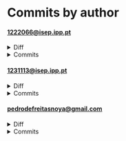 # Commits by author
#### 1222066@isep.ipp.pt
<details>
<summary>Diff</summary>

<pre>
 /perfil.php                          |   15 
 /perfil_bll.php                      |  520 +++++++++++++++++++++++
 /perfil_dal.php                      |  324 ++++++++++++++
 BLL/Equipas_Elementos_BLL.php        |    6 
 BLL/InformacoesColaborador_bll.php   |  777 ++++++++++---------------------!!
 BLL/Listar_Trabalhadores_BLL.php     |    2 
 BLL/atualizar_perfil_bll.php         |  364 +++++++++-----
 DAL/Equipas_Elementos_DAL.php        |   11 
 DAL/InformacoesColaborador_dal.php   |   49 +!
 DAL/atualizar_perfil_dal.php         |   18 
 InformacoesColaborador.php           |    2 
 atualizar_perfil.php                 |    3 
 b/BLL/Equipas_Elementos_BLL.php      |    1 
 b/BLL/InformacoesColaborador_bll.php |    5 
 b/BLL/Listar_Trabalhadores_BLL.php   |    3 
 b/BLL/atualizar_perfil_bll.php       |  131 ++++!
 b/BLL/cabecalho_bll.php              |   36 +
 b/CSS/atualizar_perfil.css           |    4 
 b/DAL/Equipas_Elementos_DAL.php      |    2 
 b/DAL/InformacoesColaborador_dal.php |   20 
 b/DAL/Listar_Trabalhadores_DAL.php   |   37 +
 b/DAL/atualizar_perfil_dal.php       |    8 
 b/DAL/cabecalho_dal.php              |   19 
 b/InformacoesColaborador.php         |    8 
 b/JS/listar_trabalhadores.js         |    1 
 b/api.php                            |  102 ++++
 b/atualizar_perfil.php               |    1 
 b/cabecalho.php                      |    8 
 b/dashboard.php                      |    7 
 b/dashboard_bll.php                  |    2 
 b/dashboard_dal.php                  |    2 
 b/dashboard_teste.php                |  219 +++++++++
 b/dashboard_teste_bll.php            |   69 +++
 b/dashboard_teste_dal.php            |   62 ++
 b/index.php                          |    1 
 b/listar_trabalhadores.php           |    4 
 b/login.php                          |    2 
 b/perfil.php                         |    2 
 b/perfil_bll.php                     |    9 
 b/perfil_dal.php                     |   43 +
 b/registar.php                       |    1 
 b/styles_atualizar_perfil.css        |   24 +
 dashboard.php                        |   29 !
 dashboard_bll.php                    |   99 +++
 dashboard_dal.php                    |   60 ++
 perfil_bll.php                       |  112 ++!!
 perfil_dal.php                       |   70 ++!
 47 files changed, 2351 insertions(+), 627 deletions(-), 316 modifications(!)
</pre>
</details>
<details>
<summary>Commits</summary>

<pre>
commit 6135c136203618836840292940c0d3297f480815	refs/heads/master (HEAD -> master, tag: v1.0, origin/master, origin/Tiago, origin/HEAD)
Author: Tiago Almeida <1222066@isep.ipp.pt>
Date:   Sun Jul 6 22:02:47 2025 +0100

    Dashboard atualizada

M	dashboard.php
M	dashboard_bll.php

commit 3547090f3e95f772dcedc912053063073db5f23f	refs/heads/master
Author: Tiago Almeida <1222066@isep.ipp.pt>
Date:   Sun Jul 6 22:00:10 2025 +0100

    Equipas Elementos terminada por agora

M	BLL/Equipas_Elementos_BLL.php
M	DAL/Equipas_Elementos_DAL.php

commit d3a1a7ff4c713b42bd69c17665c186414e9172e0	refs/heads/master
Author: Tiago Almeida <1222066@isep.ipp.pt>
Date:   Sun Jul 6 21:53:03 2025 +0100

    Equipas

M	DAL/Equipas_Elementos_DAL.php

commit 70a113d76a273880a03d4e6047759c4d8d8002a7	refs/heads/master
Author: Tiago Almeida <1222066@isep.ipp.pt>
Date:   Sun Jul 6 21:49:48 2025 +0100

    Equipas Elementos

M	BLL/Equipas_Elementos_BLL.php
M	DAL/Equipas_Elementos_DAL.php

commit e3ab0ce72a85b094b1d075554ab170cf32a615ea	refs/heads/master
Author: Tiago Almeida <1222066@isep.ipp.pt>
Date:   Sun Jul 6 21:48:19 2025 +0100

    Equipas Elementos alteração

M	BLL/Equipas_Elementos_BLL.php

commit 5e48c1f7b32b74d7c41127088bee36ef06e605e7	refs/remotes/origin/Noya
Author: Tiago Almeida <1222066@isep.ipp.pt>
Date:   Sun Jul 6 12:40:50 2025 +0100

    Alterações às páginas de listar colaboradores

M	BLL/Listar_Trabalhadores_BLL.php
M	DAL/Listar_Trabalhadores_DAL.php
M	listar_trabalhadores.php

commit e56cd7119b9dd07239496d446da40b29cce3169e	refs/remotes/origin/Noya
Author: Tiago Almeida <1222066@isep.ipp.pt>
Date:   Sun Jul 6 11:52:16 2025 +0100

    Página perfil concluída

A	BLL/cabecalho_bll.php
A	DAL/cabecalho_dal.php
M	cabecalho.php
M	perfil_bll.php

commit c19dab2e5e2144a8e4ec9289c8473517ce9d15af	refs/remotes/origin/Noya
Author: Tiago Almeida <1222066@isep.ipp.pt>
Date:   Sun Jul 6 10:59:59 2025 +0100

    Página perfil concluída

M	login.php
M	perfil.php
M	perfil_bll.php
M	perfil_dal.php

commit 9d1846e72ce1d01c1292cb93a741179802e79970	refs/remotes/origin/Noya
Author: Tiago Almeida <1222066@isep.ipp.pt>
Date:   Sat Jul 5 23:02:55 2025 +0100

    Mais alterações

M	BLL/InformacoesColaborador_bll.php

commit 0a18a21be0d1d21880ebadea18ebaf7b8ad67a56	refs/remotes/origin/Noya
Author: Tiago Almeida <1222066@isep.ipp.pt>
Date:   Sat Jul 5 22:57:49 2025 +0100

    Mais alterações

M	BLL/InformacoesColaborador_bll.php
M	CSS/atualizar_perfil.css
M	InformacoesColaborador.php

commit 09bd9076c151be72d09c19f3243ba81ea67c0a97	refs/remotes/origin/Noya
Author: Tiago Almeida <1222066@isep.ipp.pt>
Date:   Sat Jul 5 21:30:54 2025 +0100

    Página "InformacoesColaborador" concluída!

M	BLL/InformacoesColaborador_bll.php
M	DAL/InformacoesColaborador_dal.php

commit 8a3d4abea898efd94c01a2cb22fcd347a319c5d7	refs/remotes/origin/Noya
Author: Tiago Almeida <1222066@isep.ipp.pt>
Date:   Sat Jul 5 16:11:20 2025 +0100

    Página de Informações do Colaboradr já tem o voucher NOS a funcionar perfeitamente

M	BLL/InformacoesColaborador_bll.php
M	DAL/InformacoesColaborador_dal.php
M	perfil_dal.php

commit d69ae5cff6a06adca55c39746a12b1a1f7fc9b81	refs/remotes/origin/Noya
Author: Tiago Almeida <1222066@isep.ipp.pt>
Date:   Sat Jul 5 00:06:13 2025 +0100

    Parte dos Vouchers feita para uma parte da página de perfil.

M	perfil_bll.php
M	perfil_dal.php

commit 0b4ef59ab065815029766adbad0a392786a7e847	refs/remotes/origin/Noya
Author: Tiago Almeida <1222066@isep.ipp.pt>
Date:   Fri Jul 4 19:22:12 2025 +0100

    Página de perfil permite atualização da password

M	perfil_bll.php
M	perfil_dal.php

commit 99a184167780e7045ccd5292bc546945aed1730f	refs/remotes/origin/Noya
Author: Tiago Almeida <1222066@isep.ipp.pt>
Date:   Fri Jul 4 17:48:00 2025 +0100

    Página de informações do colaborador

M	BLL/InformacoesColaborador_bll.php
M	BLL/Listar_Trabalhadores_BLL.php
M	DAL/InformacoesColaborador_dal.php
M	InformacoesColaborador.php
M	JS/listar_trabalhadores.js

commit 528270ed8e37e3fb1b00d318b1279deb82f31eb0	refs/remotes/origin/Noya
Author: Tiago Almeida <1222066@isep.ipp.pt>
Date:   Fri Jul 4 10:56:39 2025 +0100

    Adição de uma página de dashboard de teste

A	dashboard_teste.php
A	dashboard_teste_bll.php
A	dashboard_teste_dal.php

commit 2b207f6684c55176ec9898e2d29fbd69bcbcd300	refs/remotes/origin/Noya
Author: Tiago Almeida <1222066@isep.ipp.pt>
Date:   Fri Jul 4 10:20:29 2025 +0100

    Perfil "Concluído"

M	index.php
M	perfil_bll.php
M	perfil_dal.php

commit 506ed75965c23f7ffbf3e73c31966a1c9701402c	refs/remotes/origin/Noya
Author: Tiago Almeida <1222066@isep.ipp.pt>
Date:   Fri Jul 4 10:04:41 2025 +0100

    Mais alterações

M	dashboard.php
M	dashboard_bll.php
M	perfil_bll.php
M	perfil_dal.php

commit c0c1adb90810dea4514bf607ce40d280f861c29a	refs/remotes/origin/Noya
Author: Tiago Almeida <1222066@isep.ipp.pt>
Date:   Thu Jul 3 23:41:01 2025 +0100

    Página Informações Colaborador "feita" (faltam testes serem feitos)

M	BLL/InformacoesColaborador_bll.php

commit fae2f54a0d5e8c8b59681e75db973eafd63640c2	refs/remotes/origin/Noya
Author: Tiago Almeida <1222066@isep.ipp.pt>
Date:   Thu Jul 3 20:08:17 2025 +0100

    Alteração do nome da página "atualizar_perfil" para "InformacoesColaborador"

R099	BLL/atualizar_perfil_bll.php	BLL/InformacoesColaborador_bll.php
R100	DAL/atualizar_perfil_dal.php	DAL/InformacoesColaborador_dal.php
R084	atualizar_perfil.php	InformacoesColaborador.php

commit 2812c128d41c819a6d8191e8fbd1fc5511eb3ad8	refs/remotes/origin/Noya
Author: Tiago Almeida <1222066@isep.ipp.pt>
Date:   Thu Jul 3 19:02:26 2025 +0100

    Adição de estilos ao campo para inserir ficheiros (o campo em si não faz nada)

M	perfil_bll.php
M	styles_atualizar_perfil.css

commit 7409a570e2932554f6a8dc18a074adca83440746	refs/remotes/origin/Noya
Author: Tiago Almeida <1222066@isep.ipp.pt>
Date:   Thu Jul 3 18:51:40 2025 +0100

    Página de Perfil "concluída"

M	perfil_dal.php

commit 2402cf585ae291233164d6a37a1236d68a8962fc	refs/remotes/origin/Noya
Author: Tiago Almeida <1222066@isep.ipp.pt>
Date:   Thu Jul 3 18:47:41 2025 +0100

    Aperfeiçoamento da página de perfil

M	perfil_bll.php
M	perfil_dal.php

commit d59d4c38003a8676ca28bd39269016d1de326135	refs/remotes/origin/Noya
Author: Tiago Almeida <1222066@isep.ipp.pt>
Date:   Thu Jul 3 18:27:54 2025 +0100

    Página perfil quase concluída

M	perfil_bll.php

commit 3534cbde03f0721a536325dd99bd821fc752ae9f	refs/remotes/origin/Noya
Author: Tiago Almeida <1222066@isep.ipp.pt>
Date:   Thu Jul 3 18:26:53 2025 +0100

    Erro corrigido

M	atualizar_perfil.php

commit 2c6bc06b31514c03cb11f2d6c5855e3c5a15002a	refs/remotes/origin/Noya
Author: Tiago Almeida <1222066@isep.ipp.pt>
Date:   Thu Jul 3 18:25:23 2025 +0100

    Mais

M	atualizar_perfil.php

commit 231a6b7fec2ac3fd9f9da08b710c1b7b83245cd5	refs/remotes/origin/Noya
Author: Tiago Almeida <1222066@isep.ipp.pt>
Date:   Thu Jul 3 18:21:59 2025 +0100

    Modificações na página de perfil

M	perfil_bll.php
M	perfil_dal.php

commit de11af14d023b599b69412bb6f8b862c759d5346	refs/remotes/origin/Noya
Author: Tiago Almeida <1222066@isep.ipp.pt>
Date:   Thu Jul 3 18:19:56 2025 +0100

    Página de Perfil criada

A	perfil.php
A	perfil_bll.php
A	perfil_dal.php

commit d0c046335c4686e8674af46760bfaf13e1b95ac6	refs/remotes/origin/Noya
Author: Tiago Almeida <1222066@isep.ipp.pt>
Date:   Thu Jul 3 14:25:03 2025 +0100

    Só a conclusão da página php atualizar perfil

M	atualizar_perfil.php

commit ccc134290452912a8948bd43b3d998eadf1a426b	refs/remotes/origin/Noya
Author: Tiago Almeida <1222066@isep.ipp.pt>
Date:   Thu Jul 3 14:23:03 2025 +0100

    Página atualizar perfil atualizada

M	BLL/atualizar_perfil_bll.php

commit deb9ceb2b3ccf0d4783c19b7545e02b4db6db2b9	refs/remotes/origin/Noya
Author: Tiago Almeida <1222066@isep.ipp.pt>
Date:   Wed Jul 2 18:57:08 2025 +0100

    Alterações na página de atualizar perfil

M	BLL/atualizar_perfil_bll.php
M	DAL/atualizar_perfil_dal.php

commit 45b14e22f36c08b00374b45e11b058b632bc7dc3	refs/remotes/origin/Noya
Author: Tiago Almeida <1222066@isep.ipp.pt>
Date:   Wed Jul 2 13:00:17 2025 +0100

    Mais alterações

M	dashboard_bll.php

commit a60d9e995df4c1bb8e281f4f664032d9fe2599eb	refs/remotes/origin/Noya
Author: Tiago Almeida <1222066@isep.ipp.pt>
Date:   Wed Jul 2 12:29:25 2025 +0100

    Mais um gráfico criado (Distribuição por Nacionalidade)

M	dashboard.php
M	dashboard_bll.php
M	dashboard_dal.php

commit 58b3871e0d91c7384b9ac4b84b3b3ef36cb85be6	refs/remotes/origin/Noya
Author: Tiago Almeida <1222066@isep.ipp.pt>
Date:   Wed Jul 2 12:15:10 2025 +0100

    Página da dashboard já considera os dados mostrados dependendo do tipo de colaborador que acede à página.

M	dashboard_bll.php
M	dashboard_dal.php
M	registar.php

commit c6224b27586ec5314b7b67b6ab55b1f109370d3a	refs/remotes/origin/Noya
Author: Tiago Almeida <1222066@isep.ipp.pt>
Date:   Wed Jul 2 08:58:39 2025 +0100

    Criação da página api.php

M	BLL/atualizar_perfil_bll.php
A	api.php

commit 51173b328f46786ff3fdc211205347122cd4902b	refs/remotes/origin/Noya
Author: Tiago Almeida <1222066@isep.ipp.pt>
Date:   Mon Jun 30 17:23:58 2025 +0100

    Alterações à página atualizar_perfil

M	BLL/atualizar_perfil_bll.php
M	DAL/atualizar_perfil_dal.php

commit d2cada94fdfaabd7a1d98eb4fdb65bd63a2b2dfa	refs/remotes/origin/Noya
Author: Tiago Almeida <1222066@isep.ipp.pt>
Date:   Mon Jun 30 16:18:50 2025 +0100

    Ult altera

M	BLL/atualizar_perfil_bll.php
</pre>

</details>

#### 1231113@isep.ipp.pt
<details>
<summary>Diff</summary>

<pre>
 0 files changed
</pre>
</details>
<details>
<summary>Commits</summary>

<pre>
</pre>

</details>

#### pedrodefreitasnoya@gmail.com
<details>
<summary>Diff</summary>

<pre>
 /API/eliminar_alerta.php             |   20 ++++++
 /BLL/Alertas_BLL.php                 |   25 ++++++++
 /DAL/Alertas_DAL.php                 |   33 ++++++++++
 /JS/alertas.js                       |   60 +++++++++++++++++++
 /alertas.php                         |  104 +++++++++++++++++++++++++++++++++
 /cabecalho.php                       |   19 ++++++
 /emitir_alertas.php                  |   65 ++++++++++++++++++++
 BLL/Alertas_BLL.php                  |   12 +++
 BLL/Global_BLL.php                   |   80 +++++++++++++++++++++++++
 BLL/InformacoesColaborador_bll.php   |    2 
 DAL/Alertas_DAL.php                  |   32 ++++++++++
 Equipas/equipas.php                  |   20 -----!
 Equipas/equipasElementos.php         |   19 -----!
 alertas.php                          |   28 +++++!!!
 atualizar.php                        |   87 ---------------------------
 atualizar_perfil.php                 |    1 
 b/API/descartar_alerta.php           |   24 +++++++
 b/API/eliminar_alerta.php            |    2 
 b/API/enviar_alerta.php              |   32 ++++++++++
 b/API/obter_alerta.php               |   29 +++++++++
 b/BLL/Alertas_BLL.php                |    5 +
 b/BLL/Equipas_BLL.php                |   12 +++
 b/BLL/Global_BLL.php                 |    6 !
 b/BLL/InformacoesColaborador_bll.php |    6 !
 b/BLL/Listar_Trabalhadores_BLL.php   |    1 
 b/BLL/Login_Utilizador_BLL.php       |    1 
 b/BLL/Registo_Utilizador_BLL.php     |   44 -------------!
 b/BLL/atualizar_perfil_bll.php       |    1 
 b/BLL/cabecalho_bll.php              |   22 +!!!!!!
 b/CSS/alertas.css                    |   43 +++++++++++++
 b/CSS/global.css                     |    9 ++
 b/DAL/Alertas_DAL.php                |   10 +++
 b/DAL/Equipas_DAL.php                |    9 ++
 b/DAL/Global_DAL.php                 |   26 ++++++++
 b/DAL/Listar_Trabalhadores_DAL.php   |    1 
 b/Equipas/equipas.php                |    1 
 b/Equipas/equipasElementos.php       |    1 
 b/Equipas/equipasInfo.php            |   39 ++++++++++++
 b/JS/alertas.js                      |  103 ++++++++++++++++++++++++++++++!!!
 b/JS/emitir_alertas.js               |  109 +++++++++++++++++++++++++++++++++++
 b/JS/equipas_info.js                 |   12 +++
 b/alertas.php                        |   50 +!!!!!!!!!!!!!!!
 b/api.php                            |    3 
 b/atualizar.php                      |   20 -----!
 b/atualizar_perfil.php               |    2 
 b/cabecalho.php                      |    1 
 b/dashboard.php                      |   12 !!!
 b/dashboard_bll.php                  |    1 
 b/definir_nivel.php                  |    1 
 b/emitir_alertas.php                 |   66 +++++++++++++++!!!!!!
 b/index.php                          |    2 
 b/listar_trabalhadores.php           |    1 
 b/login.php                          |    1 
 b/passReset.php                      |   14 ----
 b/registar.php                       |    9 +-
 cabecalho.php                        |   17 !!!!!
 dashboard.php                        |   38 ----!!!!!!!!
 index.php                            |    1 
 listar_trabalhadores.php             |   17 -----
 login.php                            |   26 -------
 registar.php                         |   20 -----!
 61 files changed, 990 insertions(+), 274 deletions(-), 193 modifications(!)
</pre>
</details>
<details>
<summary>Commits</summary>

<pre>
commit dd85575c2642e08449e07795e0456cf9c129f529	refs/remotes/origin/Noya (origin/Noya)
Author: Pedro-Noya <pedrodefreitasnoya@gmail.com>
Date:   Sun Jul 6 21:32:15 2025 +0100

    Fix de bugs, pequeno commit

M	BLL/InformacoesColaborador_bll.php
M	BLL/Listar_Trabalhadores_BLL.php
M	BLL/Login_Utilizador_BLL.php
M	BLL/cabecalho_bll.php
M	DAL/Listar_Trabalhadores_DAL.php
M	dashboard.php
M	dashboard_bll.php
M	login.php

commit ff486d5b64f7bdde8e2ad7b4e82cc7b494753c9b	refs/remotes/origin/Noya
Author: Pedro-Noya <pedrodefreitasnoya@gmail.com>
Date:   Sun Jul 6 20:27:38 2025 +0100

    Páginas de alertas melhoradas

M	BLL/Equipas_BLL.php
M	CSS/global.css
M	DAL/Equipas_DAL.php
M	DAL/Global_DAL.php
M	Equipas/equipas.php
M	Equipas/equipasElementos.php
A	Equipas/equipasInfo.php
A	JS/equipas_info.js
M	alertas.php
M	cabecalho.php
M	emitir_alertas.php
M	index.php
M	listar_trabalhadores.php
M	login.php
M	registar.php

commit 79b671abec9e8df48a95ac1d40b06d3f86ee93e9	refs/remotes/origin/Noya
Author: Pedro-Noya <pedrodefreitasnoya@gmail.com>
Date:   Sat Jul 5 19:19:13 2025 +0100

    Pagina de enviar alertas por parte do RH.
    esta pagina permite:
    - Enviar alertas para os colaboradores
    - Descartar alertas
    
    paginas de auxilio (API):
    - API/descartar_alerta.php
    - API/enviar.php
    
    Tambem modifiquei a criação de equipas para que
    a data de criação seja selecionada pelo RH.

A	API/descartar_alerta.php
M	API/eliminar_alerta.php
A	API/enviar_alerta.php
M	BLL/Alertas_BLL.php
M	BLL/Global_BLL.php
M	DAL/Alertas_DAL.php
M	Equipas/equipas.php
A	JS/emitir_alertas.js
M	alertas.php
A	emitir_alertas.php

commit 7bf998abf5aeb1cc2b6727382a8f78dee44051e7	refs/remotes/origin/Noya
Author: Pedro-Noya <pedrodefreitasnoya@gmail.com>
Date:   Sat Jul 5 13:45:09 2025 +0100

    Pagina de alertas funcional com a base de dados,
    adicionando, editando e eliminando alertas.
    
    paginas API para obter e eliminar alertas.
    (Aprendisagem de conceito de Asincronismo com JavaScript
    no contexto do metodo fetch e async/await)

A	API/eliminar_alerta.php
A	API/obter_alerta.php
M	BLL/Alertas_BLL.php
M	BLL/Global_BLL.php
M	BLL/InformacoesColaborador_bll.php
M	DAL/Alertas_DAL.php
M	JS/alertas.js
M	alertas.php
M	api.php
D	atualizar.php
M	definir_nivel.php

commit f261f29d00c333ba3f7a3578877a9280acf11dca	refs/remotes/origin/Noya
Author: Pedro-Noya <pedrodefreitasnoya@gmail.com>
Date:   Fri Jul 4 08:20:17 2025 +0100

    ver e editar alertas existentes

A	BLL/Alertas_BLL.php
M	BLL/Global_BLL.php
M	BLL/Registo_Utilizador_BLL.php
M	BLL/atualizar_perfil_bll.php
A	CSS/alertas.css
R100	styles_atualizar_perfil.css	CSS/atualizar_perfil.css
A	DAL/Alertas_DAL.php
A	JS/alertas.js
A	alertas.php
M	atualizar_perfil.php
M	cabecalho.php
M	login.php
M	registar.php

commit f1c1e8bb04fa678a240ab28e1c9e7147d4b2f35d	refs/remotes/origin/Noya
Author: Pedro-Noya <pedrodefreitasnoya@gmail.com>
Date:   Mon Jun 30 16:54:41 2025 +0100

    cabeçalho externo para organização

M	Equipas/equipas.php
M	Equipas/equipasElementos.php
M	atualizar.php
M	atualizar_perfil.php
A	cabecalho.php
M	dashboard.php
M	index.php
M	listar_trabalhadores.php
M	login.php
M	passReset.php
M	registar.php
</pre>

</details>

